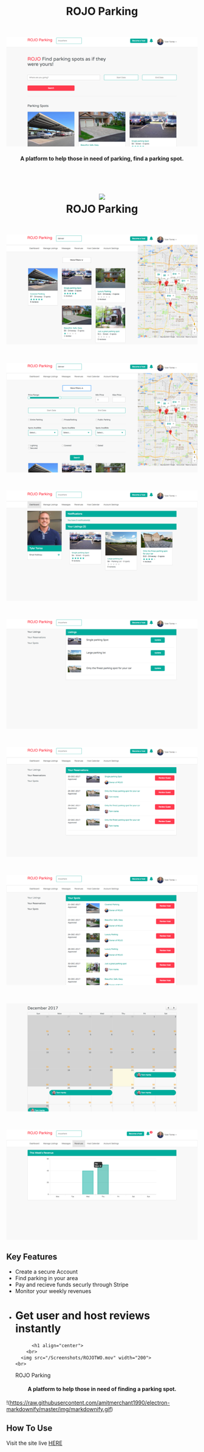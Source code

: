<h1 align="center">
  <br>
  ROJO Parking
  <br>
</h1>
<br>
<p align="center">
    <img src="/app/assets/images/home.png">
</p>

<h4 align="center">A platform to help those in need of parking, find a parking spot. </h4>

<h1 align="center">
  <br>
  <img src="https://media.giphy.com/media/xT1R9SqLUHlhF2TW8w/giphy.gif" width="500">
  <br>
  ROJO Parking
  <br>
</h1>

<br>
<p align="center">
    <img src="/app/assets/images/map.png">
</p>

<br>
<p align="center">
    <img src="/app/assets/images/map_filter.png">
</p>

<br>
<p align="center">
    <img src="/app/assets/images/dashboard.png">
</p>

<br>
<p align="center">
    <img src="/app/assets/images/your_listings.png">
</p>

<br>
<p align="center">
    <img src="/app/assets/images/your_reservations.png">
</p>

<br>
<p align="center">
    <img src="/app/assets/images/your_spots.png">
</p>

<br>
<p align="center">
    <img src="/app/assets/images/calender.png">
</p>

<br>
<p align="center">
    <img src="/app/assets/images/revenue.png">
</p>

## Key Features

* Create a secure Account
* Find parking in your area
* Pay and recieve funds securly through Stripe
* Monitor your weekly revenues
* # Get user and host reviews instantly
            <h1 align="center">
          <br>
        <img src="/Screenshots/ROJOTWO.mov" width="200">
      <br>
  ROJO Parking <br>
  </h1>

<h4 align="center">A platform to help those in need of finding a parking spot. </h4>

!(https://raw.githubusercontent.com/amitmerchant1990/electron-markdownify/master/img/markdownify.gif)

## How To Use

Visit the site live [HERE](https://hidden-refuge-93553.herokuapp.com/)
